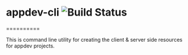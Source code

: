 # appdev-cli ![Build Status](https://travis-ci.org/appdevdesigns/appdev-cli.png)
==========

This is command line utility for creating the client &amp; server side resources for appdev projects.

